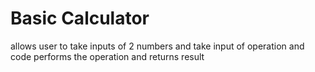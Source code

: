 # Basic Calculator

allows user to take inputs of 2 numbers and take input of operation and code performs the operation and returns result

